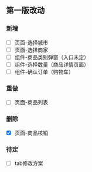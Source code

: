 ## 第一版改动
### 新增
- [ ] 页面-选择城市
- [ ] 页面-选择商家
- [ ] 组件-商品类别弹窗（入口未定）
- [ ] 组件-选择数量（商品详情页面）
- [ ] 组件-确认订单（购物车）

### 重做
- [ ] 页面-商品列表

### 删除
- [x] 页面-商品核销

### 待定
- [ ] tab修改方案

